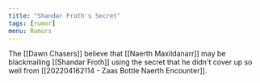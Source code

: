 ```yaml
---
title: "Shandar Froth's Secret"
tags: [rumor]
menu: Rumors
---
```



The [[Dawn Chasers]] believe that [[Naerth Maxildanarr]] may be blackmailing [[Shandar Froth]] using the secret that he didn't cover up so well from [[202204162114 - Zaas Bottle Naerth Encounter]].